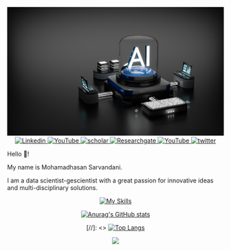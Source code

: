 
  <div align="center">
  
  <img src="AI.jpeg" width="600" height="300">
  
  </div>
 
<div align="center">
  
 <a href="https://www.linkedin.com/in/mohamadhasan-sarvandani/">
  <img
    alt="Linkedin"
    src="https://img.shields.io/badge/linkedin-0077B5?logo=linkedin&logoColor=white&style=for-the-badge"
  />
</a>

<a href="https://www.pinterest.com/Mohamadhasan_Sarvandani/">
  <img
    alt="YouTube"
    src="https://img.shields.io/badge/Pinterest-FF0000?style=for-the-badge&logo=Pinterest&logoColor=black"
  />
</a>

<a href="https://scholar.google.com/citations?user=6FDuIJMAAAAJ&hl=en">
  <img
    alt="scholar"
    src="https://img.shields.io/badge/Google_Scholar-4285F4?style=for-the-badge&logo=google-scholar&logoColor=white"
  />
</a>

<a href="https://www.researchgate.net/profile/Mohamadhasan-Sarvandani">
  <img
    alt="Researchgate"
    src="https://img.shields.io/badge/Researchgate-3DDC84?style=for-the-badge&logo=researchgate&logoColor=white"
  />
</a>

<a href="https://www.youtube.com/@MohamadhasanSarvandani/featured">
  <img
    alt="YouTube"
    src="https://img.shields.io/badge/YouTube-FF0000?style=for-the-badge&logo=youtube&logoColor=black"
  />
</a>

  <a href="https://twitter.com/MoSarvandani">
  <img
    alt="twitter"
    src="https://img.shields.io/badge/Twitter-1DA1F2?style=for-the-badge&logo=twitter&logoColor=white"
  />
</a>
  


</div>
 
















 Hello :wave:!

My name is Mohamadhasan Sarvandani.

I am a data scientist-gescientist with a great passion for innovative ideas and multi-disciplinary solutions.  


<div align="center">

[![My Skills](https://skillicons.dev/icons?i=latex,tensorflow,gcp,mysql,py,matlab,linux,emacs,r&theme=dark)](https://skillicons.dev)

[![Anurag's GitHub stats](https://github-readme-stats.vercel.app/api?username=Sarvandani&theme=radical)](https://github.com/anuraghazra/github-readme-stats)
  
 [//]: <> [![Top Langs](https://github-readme-stats.vercel.app/api/top-langs/?username=Sarvandani&layout=donut)](https://github.com/anuraghazra/github-readme-stats)


 ![](https://komarev.com/ghpvc/?username=Sarvandani&style=for-the-badge)

</div>




